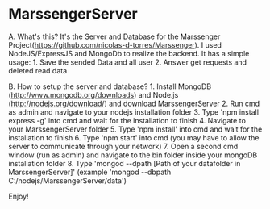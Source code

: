 MarssengerServer
================
A. What's this?
It's the Server and Database for the Marssenger Project(https://github.com/nicolas-d-torres/Marssenger).
I used NodeJS/ExpressJS and MongoDb to realize the backend.
It has a simple usage: 
	1. Save the sended Data and all user
	2. Answer get requests and deleted read data

B. How to setup the server and database?
	1. Install MongoDB (http://www.mongodb.org/downloads) and Node.js (http://nodejs.org/download/) and download MarssengerServer
	2. Run cmd as admin and navigate to your nodejs installation folder
	3. Type 'npm install express -g' into cmd and wait for the installation to finish
	4. Navigate to your MarssengerServer folder
	5. Type 'npm install' into cmd and wait for the installation to finish
	6. Type 'npm start' into cmd (you may have to allow the server to communicate through your network)
	7. Open a second cmd window (run as admin) and navigate to the bin folder inside your mongoDB installation folder
	8. Type 'mongod --dpath [Path of your datafolder in MarssengerServer]' (example 'mongod --dbpath C:/nodejs/MarssengerServer/data')

Enjoy!
